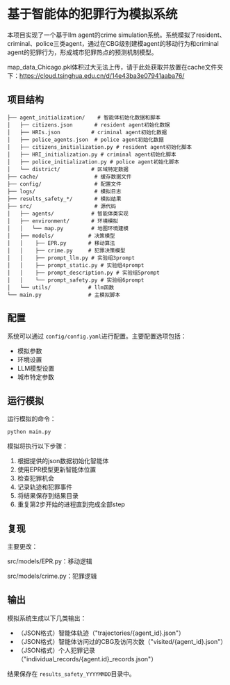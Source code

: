 # 基于智能体的犯罪行为模拟系统

本项目实现了一个基于llm agent的crime simulation系统。系统模拟了resident、criminal、police三类agent，通过在CBG级别建模agent的移动行为和criminal agent的犯罪行为，形成城市犯罪热点的预测机制模型。

map_data_Chicago.pkl体积过大无法上传，请于此处获取并放置在cache文件夹下：https://cloud.tsinghua.edu.cn/d/14e43ba3e07941aaba76/

## 项目结构

```
├── agent_initialization/    # 智能体初始化数据和脚本
│   ├── citizens.json       # resident agent初始化数据
│   ├── HRIs.json          # criminal agent初始化数据
│   ├── police_agents.json  # police agent初始化数据
│   ├── citizens_initialization.py # resident agent初始化脚本
│   ├── HRI_initialization.py # criminal agent初始化脚本
│   ├── police_initialization.py # police agent初始化脚本
│   └── district/          # 区域特定数据
├── cache/                  # 缓存数据文件
├── config/                 # 配置文件
├── logs/                   # 模拟日志
├── results_safety_*/       # 模拟结果
├── src/                    # 源代码
│   ├── agents/            # 智能体类实现
│   ├── environment/       # 环境模拟
│   │   └── map.py         # 地图环境建模
│   ├── models/           # 决策模型
│   │    ├── EPR.py       # 移动算法
│   │    ├── crime.py     # 犯罪决策模型
│   │    ├── prompt_llm.py # 实验组3prompt
│   │    ├── prompt_static.py # 实验组4prompt
│   │    ├── prompt_description.py # 实验组5prompt
│   │    └── prompt_safety.py # 实验组6prompt
│   └── utils/            # llm函数
└── main.py               # 主模拟脚本
```

## 配置

系统可以通过 `config/config.yaml`进行配置。主要配置选项包括：

- 模拟参数
- 环境设置
- LLM模型设置
- 城市特定参数

## 运行模拟

运行模拟的命令：

```bash
python main.py
```

模拟将执行以下步骤：

1. 根据提供的json数据初始化智能体
2. 使用EPR模型更新智能体位置
3. 检查犯罪机会
4. 记录轨迹和犯罪事件
5. 将结果保存到结果目录
6. 重复第2步开始的进程直到完成全部step

## 复现

主要更改：

src/models/EPR.py：移动逻辑

src/models/crime.py：犯罪逻辑

## 输出

模拟系统生成以下几类输出：

- （JSON格式）智能体轨迹（"trajectories/{agent_id}.json"）
- （JSON格式）智能体访问过的CBG及访问次数（"visited/{agent_id}.json"）
- （JSON格式）个人犯罪记录（"individual_records/{agent.id}_records.json"）

结果保存在 `results_safety_YYYYMMDD`目录中。
